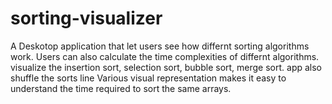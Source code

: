 # sorting-visualizer
A Deskotop application that let users see how differnt sorting algorithms work.
Users can also calculate the time complexities of differnt algorithms.
visualize the insertion sort, selection sort, bubble sort, merge sort.
app also shuffle the sorts line
Various visual representation makes it easy to understand the time required to sort the same arrays.

